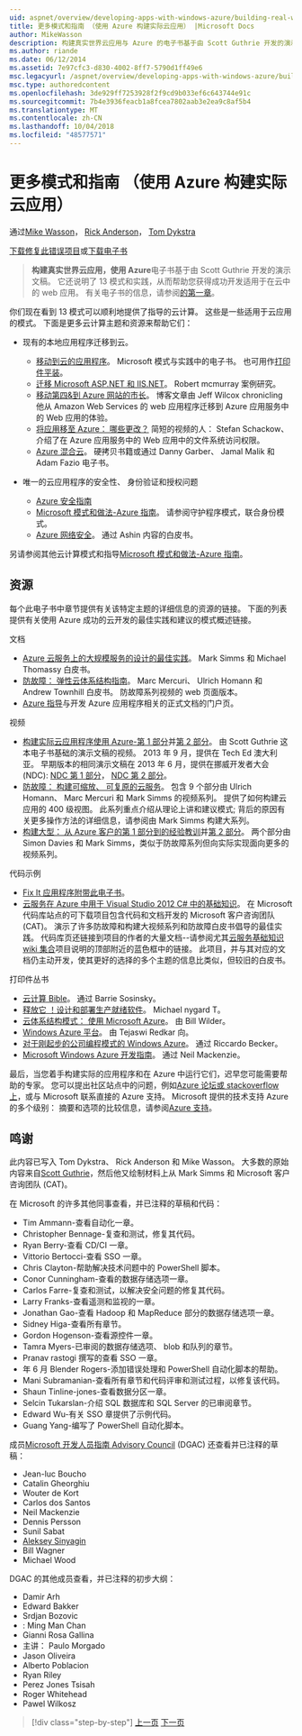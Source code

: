 ```yaml
---
uid: aspnet/overview/developing-apps-with-windows-azure/building-real-world-cloud-apps-with-windows-azure/more-patterns-and-guidance
title: 更多模式和指南 （使用 Azure 构建实际云应用） |Microsoft Docs
author: MikeWasson
description: 构建真实世界云应用与 Azure 的电子书基于由 Scott Guthrie 开发的演示文稿。 它还说明了 13 模式和实践可以他...
ms.author: riande
ms.date: 06/12/2014
ms.assetid: 7e97cfc3-d830-4002-8ff7-5790d1ff49e6
msc.legacyurl: /aspnet/overview/developing-apps-with-windows-azure/building-real-world-cloud-apps-with-windows-azure/more-patterns-and-guidance
msc.type: authoredcontent
ms.openlocfilehash: 3de929ff7253928f2f9cd9b033ef6c643744e91c
ms.sourcegitcommit: 7b4e3936feacb1a8fcea7802aab3e2ea9c8af5b4
ms.translationtype: MT
ms.contentlocale: zh-CN
ms.lasthandoff: 10/04/2018
ms.locfileid: "48577571"
---
```

<a name="more-patterns-and-guidance-building-real-world-cloud-apps-with-azure"></a>更多模式和指南 （使用 Azure 构建实际云应用）
====================
通过[Mike Wasson](https://github.com/MikeWasson)， [Rick Anderson]((https://twitter.com/RickAndMSFT))， [Tom Dykstra](https://github.com/tdykstra)

[下载修复此错误项目](http://code.msdn.microsoft.com/Fix-It-app-for-Building-cdd80df4)或[下载电子书](http://blogs.msdn.com/b/microsoft_press/archive/2014/07/23/free-ebook-building-cloud-apps-with-microsoft-azure.aspx)

> **构建真实世界云应用，使用 Azure**电子书基于由 Scott Guthrie 开发的演示文稿。 它还说明了 13 模式和实践，从而帮助您获得成功开发适用于在云中的 web 应用。 有关电子书的信息，请参阅[的第一章](introduction.md)。


你们现在看到 13 模式可以顺利地提供了指导的云计算。 这些是一些适用于云应用的模式。 下面是更多云计算主题和资源来帮助它们：

- 现有的本地应用程序迁移到云。 

    - [移动到云的应用程序](https://msdn.microsoft.com/library/ff728592.aspx)。 Microsoft 模式与实践中的电子书。 也可用作[打印件平装](https://www.amazon.com/dp/1621140202)。
    - [迁移 Microsoft ASP.NET 和 IIS.NET](https://go.microsoft.com/fwlink/?LinkId=400656)。 Robert mcmurray 案例研究。
    - [移动第四&amp;到 Azure 网站的市长](http://www.jeff.wilcox.name/2013/04/4thandmayor-azure-websites/)。 博客文章由 Jeff Wilcox chronicling 他从 Amazon Web Services 的 web 应用程序迁移到 Azure 应用服务中的 Web 应用的体验。
    - [将应用移至 Azure： 哪些更改？](https://azure.microsoft.com/documentation/videos/web-sites-internals-and-the-file-system/) 简短的视频的人： Stefan Schackow、 介绍了在 Azure 应用服务中的 Web 应用中的文件系统访问权限。
    - [Azure 混合云](https://www.amazon.com/dp/B00EOP4UQW)。 硬拷贝书籍或通过 Danny Garber、 Jamal Malik 和 Adam Fazio 电子书。
- 唯一的云应用程序的安全性、 身份验证和授权问题

    - [Azure 安全指南](https://azure.microsoft.com/blog/2014/02/10/best-practices-windows-azure-websites-waws/)
    - [Microsoft 模式和做法-Azure 指南](https://msdn.microsoft.com/library/dn568099.aspx)。 请参阅守护程序模式，联合身份模式。
    - [Azure 网络安全](https://download.microsoft.com/download/4/3/9/43902EC9-410E-4875-8800-0788BE146A3D/Windows%20Azure%20Network%20Security%20Whitepaper%20-%20FINAL.docx)。 通过 Ashin 内容的白皮书。

另请参阅其他云计算模式和指导[Microsoft 模式和做法-Azure 指南](https://msdn.microsoft.com/library/dn568099.aspx)。

<a id="resources"></a>
## <a name="resources"></a>资源

每个此电子书中章节提供有关该特定主题的详细信息的资源的链接。 下面的列表提供有关使用 Azure 成功的云开发的最佳实践和建议的模式概述链接。

文档

- [Azure 云服务上的大规模服务的设计的最佳实践](https://msdn.microsoft.com/library/windowsazure/jj717232.aspx)。 Mark Simms 和 Michael Thomassy 白皮书。
- [防故障： 弹性云体系结构指南](https://msdn.microsoft.com/library/windowsazure/jj853352.aspx)。 Marc Mercuri、 Ulrich Homann 和 Andrew Townhill 白皮书。 防故障系列视频的 web 页面版本。
- [Azure 指导](https://azure.microsoft.com/develop/net/guidance/)与开发 Azure 应用程序相关的正式文档的门户页。

视频

- [构建实际云应用程序使用 Azure-第 1 部分](https://channel9.msdn.com/Events/TechEd/Australia/2013/AZR324)并[第 2 部分](https://channel9.msdn.com/Events/TechEd/Australia/2013/AZR325)。 由 Scott Guthrie 这本电子书基础的演示文稿的视频。 2013 年 9 月，提供在 Tech Ed 澳大利亚。 早期版本的相同演示文稿在 2013 年 6 月，提供在挪威开发者大会 (NDC): [NDC 第 1 部分](http://vimeo.com/68215538)， [NDC 第 2 部分](http://vimeo.com/68215602)。
- [防故障： 构建可缩放、 可复原的云服务](https://channel9.msdn.com/Series/FailSafe)。 包含 9 个部分由 Ulrich Homann、 Marc Mercuri 和 Mark Simms 的视频系列。 提供了如何构建云应用的 400 级视图。 此系列重点介绍从理论上讲和建议模式; 背后的原因有关更多操作方法的详细信息，请参阅由 Mark Simms 构建大系列。
- [构建大型： 从 Azure 客户的第 1 部分到的经验教训](https://channel9.msdn.com/Events/Build/2012/3-029)并[第 2 部分](https://channel9.msdn.com/Events/Build/2012/3-030)。 两个部分由 Simon Davies 和 Mark Simms，类似于防故障系列但向实际实现面向更多的视频系列。

代码示例

- [Fix It 应用程序附带此电子书](https://code.msdn.microsoft.com/Fix-It-app-for-Building-cdd80df4?cdn_id=2013-12-03-002)。
- [云服务在 Azure 中用于 Visual Studio 2012 C# 中的基础知识](http://aka.ms/csf)。 在 Microsoft 代码库站点的可下载项目包含代码和文档开发的 Microsoft 客户咨询团队 (CAT)。 演示了许多防故障和构建大视频系列和防故障白皮书倡导的最佳实践。 代码库页还链接到项目的作者的大量文档--请参阅尤其[云服务基础知识 wiki 集合](https://social.technet.microsoft.com/wiki/contents/articles/17987.cloud-service-fundamentals.aspx)项目说明的顶部附近的蓝色框中的链接。 此项目，并与其对应的文档仍主动开发，使其更好的选择的多个主题的信息比类似，但较旧的白皮书。

打印件丛书

- [云计算 Bible](https://www.amazon.com/dp/0470903562)。 通过 Barrie Sosinsky。
- [释放它 ！设计和部署生产就绪软件](https://www.amazon.com/Release-It-Production-Ready-Pragmatic-Programmers/dp/0978739213)。 Michael nygard T。
- [云体系结构模式： 使用 Microsoft Azure](http://shop.oreilly.com/product/0636920023777.do)。 由 Bill Wilder。
- [Windows Azure 平台](https://www.amazon.com/dp/1430235632)。 由 Tejaswi Redkar 向。
- [对于刚起步的公司编程模式的 Windows Azure](https://www.amazon.com/dp/1849685606)。 通过 Riccardo Becker。
- [Microsoft Windows Azure 开发指南](https://www.amazon.com/dp/1849682224)。 通过 Neil Mackenzie。

最后，当您着手构建实际的应用程序和在 Azure 中运行它们，迟早您可能需要帮助的专家。 您可以提出社区站点中的问题，例如[Azure 论坛或 stackoverflow 上](https://azure.microsoft.com/support/forums/)，或与 Microsoft 联系直接的 Azure 支持。 Microsoft 提供的技术支持 Azure 的多个级别： 摘要和选项的比较信息，请参阅[Azure 支持](https://azure.microsoft.com/support/plans/)。

<a id="acknowledgments"></a>
## <a name="acknowledgments"></a>鸣谢

此内容已写入 Tom Dykstra、 Rick Anderson 和 Mike Wasson。 大多数的原始内容来自[Scott Guthrie](https://weblogs.asp.net/scottgu/)，然后他又绘制材料上从 Mark Simms 和 Microsoft 客户咨询团队 (CAT)。

在 Microsoft 的许多其他同事查看，并已注释的草稿和代码：

- Tim Ammann-查看自动化一章。
- Christopher Bennage-复查和测试，修复其代码。
- Ryan Berry-查看 CD/CI 一章。
- Vittorio Bertocci-查看 SSO 一章。
- Chris Clayton-帮助解决技术问题中的 PowerShell 脚本。
- Conor Cunningham-查看的数据存储选项一章。
- Carlos Farre-复查和测试，以解决安全问题的修复其代码。
- Larry Franks-查看遥测和监视的一章。
- Jonathan Gao-查看 Hadoop 和 MapReduce 部分的数据存储选项一章。
- Sidney Higa-查看所有章节。
- Gordon Hogenson-查看源控件一章。
- Tamra Myers-已审阅的数据存储选项、 blob 和队列的章节。
- Pranav rastogi 撰写的查看 SSO 一章。
- 年 6 月 Blender Rogers-添加错误处理和 PowerShell 自动化脚本的帮助。
- Mani Subramanian-查看所有章节和代码评审和测试过程，以修复该代码。
- Shaun Tinline-jones-查看数据分区一章。
- Selcin Tukarslan-介绍 SQL 数据库和 SQL Server 的已审阅章节。
- Edward Wu-有关 SSO 章提供了示例代码。
- Guang Yang-编写了 PowerShell 自动化脚本。

成员[Microsoft 开发人员指南 Advisory Council](http://aka.ms/DGAC) (DGAC) 还查看并已注释的草稿：

- Jean-luc Boucho
- Catalin Gheorghiu
- Wouter de Kort
- Carlos dos Santos
- Neil Mackenzie
- Dennis Persson
- Sunil Sabat
- [Aleksey Sinyagin](http://www.linkedin.com/in/sinyagin)
- Bill Wagner
- Michael Wood

DGAC 的其他成员查看，并已注释的初步大纲：

- Damir Arh
- Edward Bakker
- Srdjan Bozovic
- : Ming Man Chan
- Gianni Rosa Gallina
- 主讲： Paulo Morgado
- Jason Oliveira
- Alberto Poblacion
- Ryan Riley
- Perez Jones Tsisah
- Roger Whitehead
- Pawel Wilkosz

> [!div class="step-by-step"]
> [上一页](queue-centric-work-pattern.md)
> [下一页](the-fix-it-sample-application.md)
